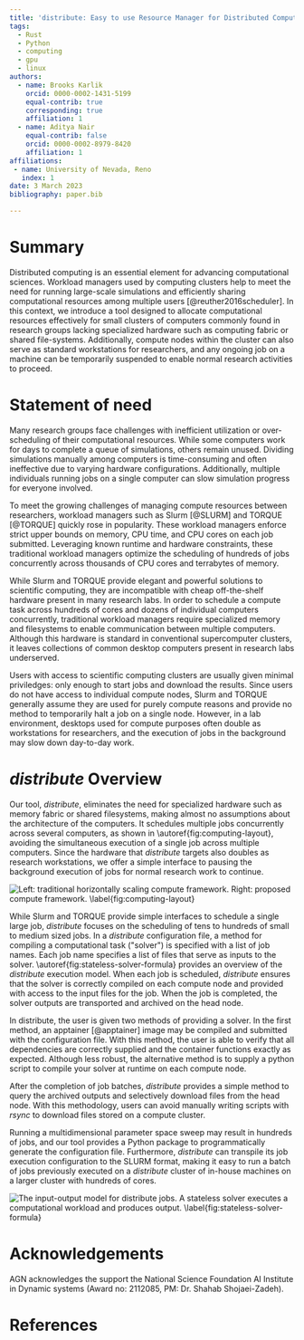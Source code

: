 ```yaml
---
title: 'distribute: Easy to use Resource Manager for Distributed Computing without Assumptions'
tags:
  - Rust
  - Python
  - computing
  - gpu
  - linux
authors:
  - name: Brooks Karlik
    orcid: 0000-0002-1431-5199
    equal-contrib: true
    corresponding: true
    affiliation: 1
  - name: Aditya Nair
    equal-contrib: false
    orcid: 0000-0002-8979-8420
    affiliation: 1
affiliations:
 - name: University of Nevada, Reno
   index: 1
date: 3 March 2023
bibliography: paper.bib

---
```


# Summary

Distributed computing is an essential element for advancing computational sciences. Workload managers 
used by computing clusters help to meet the need for running large-scale simulations and efficiently 
sharing computational resources among multiple users [@reuther2016scheduler]. In this context, we 
introduce a tool designed to allocate computational resources effectively for small clusters of 
computers commonly found in research groups lacking specialized hardware such as computing fabric 
or shared file-systems. Additionally, compute nodes within the cluster can also serve as standard 
workstations for researchers, and any ongoing job on a machine can be temporarily suspended to 
enable normal research activities to proceed.

# Statement of need

Many research groups face challenges with inefficient utilization or over-scheduling of their 
computational resources. While some computers work for days to complete a queue of simulations, 
others remain unused. Dividing simulations manually among computers is time-consuming and often 
ineffective due to varying hardware configurations. Additionally, multiple individuals running 
jobs on a single computer can slow simulation progress for everyone involved.

To meet the growing challenges of managing compute resources between 
researchers, workload managers such as Slurm [@SLURM] and TORQUE [@TORQUE] quickly 
rose in popularity. These workload managers enforce strict upper bounds on memory,
CPU time, and CPU cores on each job submitted. Leveraging known runtime and hardware constraints, 
these traditional workload managers optimize the scheduling of hundreds of jobs concurrently
across thousands of CPU cores and terrabytes of memory.

While Slurm and TORQUE provide elegant and powerful solutions to scientific computing,
they are incompatible with cheap off-the-shelf hardware present in many research labs.
In order to schedule a compute task across hundreds of cores and dozens of
individual computers concurrently, traditional workload managers require specialized 
memory and filesystems to enable communication between multiple computers. 
Although this hardware is standard in conventional supercomputer clusters, 
it leaves collections of common desktop computers present in research labs underserved.

Users with access to scientific computing clusters are usually given minimal priviledges:
only enough to start jobs and download the results. Since users do not have 
access to individual compute nodes, Slurm and TORQUE generally assume 
they are used for purely compute reasons and provide no method to temporarily halt
a job on a single node. However, in a lab environment, desktops used for compute purposes 
often double as workstations for researchers, and the execution of jobs in the background
may slow down day-to-day work.

# *distribute* Overview

Our tool, *distribute*, eliminates the need for specialized hardware such as memory fabric 
or shared filesystems, making almost no assumptions about the architecture of the computers. 
It schedules multiple jobs concurrently across several computers, as shown in
\autoref{fig:computing-layout}, avoiding the simultaneous execution of a single job across 
multiple computers. 
Since the hardware that *distribute* targets also doubles as research workstations, 
we offer a simple interface to pausing the background execution of jobs for normal 
research work to continue.

![
Left: traditional horizontally scaling compute framework. Right: proposed compute framework.
\label{fig:computing-layout}
](./node_layout.png)

While Slurm and TORQUE provide simple interfaces to schedule a single large job, *distribute* focuses 
on the scheduling of tens to hundreds of small to medium sized jobs. In a *distribute* configuration
file, a method for compiling a computational task ("solver") is specified with a list of job
names. Each job name specifies a list of files that serve as inputs to the solver. 
\autoref{fig:stateless-solver-formula} provides an overview of the *distribute* execution model.
When each job is scheduled, *distribute* ensures that the solver is correctly compiled on 
each compute node and provided with access to the input files for the job. When the job
is completed, the solver outputs are transported and archived on the head node.

In distribute, the user is given two methods of providing a solver. In the first method, an 
apptainer [@apptainer] image may be compiled and submitted with the configuration file. With
this method, the user is able to verify that all dependencies are correctly supplied
and the container functions exactly as expected. Although less robust, the alternative method
is to supply a python script to compile your solver at runtime on each compute node.

After the completion of job batches, *distribute* provides a simple method to query the archived
outputs and selectively download files from the head node. With this methodology, users
can avoid manually writing scripts with *rsync* to download files stored on a compute cluster.

Running a multidimensional parameter space sweep may result in hundreds of jobs, and our tool provides a 
Python package to programmatically generate the configuration file. Furthermore, *distribute* can 
transpile its job execution configuration to the SLURM format, making it easy to run a batch of 
jobs previously executed on a *distribute* cluster of in-house machines on a larger cluster with 
hundreds of cores.

![
The input-output model for *distribute* jobs. A stateless solver executes a computational
workload and produces output.
\label{fig:stateless-solver-formula}
](./input_outputs.png)

# Acknowledgements

AGN acknowledges the support the National Science Foundation AI Institute in Dynamic systems 
(Award no: 2112085, PM: Dr. Shahab Shojaei-Zadeh). 

# References
